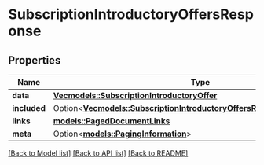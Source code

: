 # SubscriptionIntroductoryOffersResponse

## Properties

Name | Type | Description | Notes
------------ | ------------- | ------------- | -------------
**data** | [**Vec<models::SubscriptionIntroductoryOffer>**](SubscriptionIntroductoryOffer.md) |  | 
**included** | Option<[**Vec<models::SubscriptionIntroductoryOffersResponseIncludedInner>**](SubscriptionIntroductoryOffersResponse_included_inner.md)> |  | [optional]
**links** | [**models::PagedDocumentLinks**](PagedDocumentLinks.md) |  | 
**meta** | Option<[**models::PagingInformation**](PagingInformation.md)> |  | [optional]

[[Back to Model list]](../README.md#documentation-for-models) [[Back to API list]](../README.md#documentation-for-api-endpoints) [[Back to README]](../README.md)


